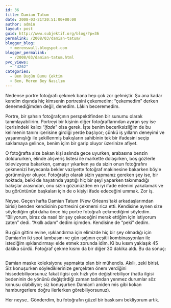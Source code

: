 ```yaml
---
id: 36
title: Damian Tatum
date: 2008-03-21T20:51:00+00:00
author: admin
layout: post
guid: http://www.subjektif.org/blog/?p=36
permalink: /2008/03/damian-tatum/
blogger_blog:
  - merenswall.blogspot.com
blogger_permalink:
  - /2008/03/damian-tatum.html
pvc_views:
  - "4262"
categories:
  - Ben Bugün Bunu Çektim
  - Ben, Meren Bey Nasılım
---
```

Nedense portre fotoğrafı çekmek bana hep çok zor gelmiştir. Şu ana kadar kendim dışında hiç kimsenin portresini çekemedim; &#8220;çekemedim&#8221; derken denemediğimden değil, denedim. Lâkin beceremedim.

Portre, bir şahsın fotoğrafçının perspektifinden bir sunumu olarak tanımlayabilirim. Portreyi bir kişinin diğer fotoğraflarından ayıran şey ise içerisindeki kalıcı &#8220;<span style="font-style: italic;">ifade</span>&#8221; olsa gerek. İşte benim beceriksizliğim de bu kelimenin tanım içerisine girdiği yerde başlıyor; çünkü iş yılların deneyimi ve yaşanmışlığı ile şekillenmiş bakışların sahibinin tek bir ifadesini seçip saklamaya gelince, benim içim bir garip oluyor üzerinize afiyet.

O fotoğrafta size bakan kişi aslında gece uyurken, arabasına benzin doldururken, elinde alışveriş listesi ile markette dolaşırken, boş gözlerle televizyona bakarken, çamaşır yıkarken ya da sizin onun fotoğrafını çekmenizi heyecanla bekler vaziyette fotoğraf makinesine bakarken böyle görünmüyor oluyor. Fotoğrafçı olarak sizin yapmanız gereken şey ise, bir noktada, belki de hayatında yaptığı hiç bir şeyi yaparken takınmadığı bakışlar arasından, onu sizin gözünüzden en iyi ifade edenini yakalamak ve bu görüntünün başkaları için de o kişiyi ifade edeceğini ummak. Zor iş.

Neyse. Geçen hafta Damian Tatum (New Orleans&#8217;taki arkadaşlarımdan birisi) benden kendisinin portresini çekmemi rica etti. Kendisine aynen size söylediğim gibi daha önce hiç portre fotoğrafı çekmediğimi söyledim. &#8220;Biliyorum, biraz da nasıl bir şey çekeceğini merak ettiğim için istiyorum zaten&#8221; dedi. &#8220;Akıllı adam&#8221; dedim içimden. Kendisine de &#8220;peki&#8221; dedim.

Bu gün gittim evine, ışıklandırma için elimizde hiç bir şey olmadığı için Damian&#8217;ın iki spot lambasını ve gün ışığının çeşitli kombinasyonları ile istediğim ışıklandırmayı elde etmek zorunda idim. Ki bu kısım yaklaşık 45 dakika sürdü. Fotoğraf çekme kısmı da bir diğer 30 dakika aldı. Bu da sonuç:

<div style="text-align: center;">
  <img class="aligncenter" title="Damian" alt="" src="http://lh6.ggpht.com/_x7Afx6WcB1c/R-RWqF655EI/AAAAAAAACb8/Kc_-GHSUmHY/s800/damian-800.jpg" />
</div>

Damian maske koleksiyonu yapmakta olan bir mühendis. Akıllı, zeki birisi. Siz konuşurken söylediklerinize gerçekten önem verdiğini hissedebiliyorsunuz fakat ilgisi çok hızlı yön değiştirebiliyor (hatta ilgisi bedeninin de yönünü değiştirdiği zaman tadından yenmez durumlar söz konusu olabiliyor; siz konuşurken Damian&#8217;ı aniden mis gibi kokan hamburgerlere doğru ilerlerken görebiliyorsunuz).

Her neyse.. Gönderdim, bu fotoğrafın güzel bir baskısını bekliyorum artık.